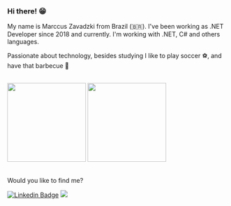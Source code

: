 ### Hi there! 😁 

My name is Marccus Zavadzki from Brazil (🇧🇷). I've been working as .NET  Developer since 2018 and currently. I'm working with .NET, C# and others languages.

Passionate about technology, besides studying I like to play soccer ⚽, and have that barbecue 🥩

<br />

<div>
  <img height="180em" src="https://github-readme-stats.vercel.app/api?username=zavadzki72&show_icons=true&theme=dracula&include_all_commits=true&count_private=true" />
  <img height="180em" src="https://github-readme-stats.vercel.app/api/top-langs/?username=zavadzki72&layout=compact&langs_count=16&theme=dracula"/>
</div>

<br />

Would you like to find me?

[![Linkedin Badge](https://img.shields.io/badge/-LinkedIn-blue?style=flat-square&logo=Linkedin&logoColor=white&link=https://www.linkedin.com/in/marccus-zava)](https://www.linkedin.com/in/marccus-zava)
<a href="https://www.marccusz.com"><img src="https://img.shields.io/badge/-marccusz.com-3423A6?style=flat&logo=Google-Chrome&logoColor=white"/></a>
